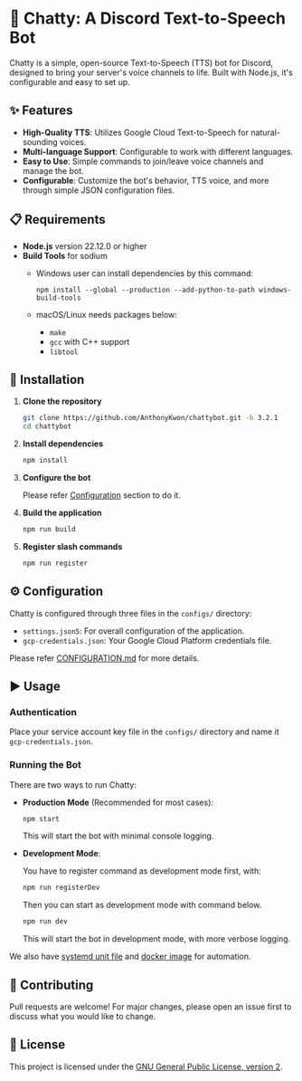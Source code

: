 # 💬 Chatty: A Discord Text-to-Speech Bot

Chatty is a simple, open-source Text-to-Speech (TTS) bot for Discord, designed to bring your server's voice channels to life. Built with Node.js, it's configurable and easy to set up.

## ✨ Features

- **High-Quality TTS**: Utilizes Google Cloud Text-to-Speech for natural-sounding voices.
- **Multi-language Support**: Configurable to work with different languages.
- **Easy to Use**: Simple commands to join/leave voice channels and manage the bot.
- **Configurable**: Customize the bot's behavior, TTS voice, and more through simple JSON configuration files.

## 📋 Requirements

- **Node.js** version 22.12.0 or higher
- **Build Tools** for sodium
    - Windows user can install dependencies by this command:

      ```batch
      npm install --global --production --add-python-to-path windows-build-tools
      ```

    - macOS/Linux needs packages below:
        - `make`
        - `gcc` with C++ support
        - `libtool`

## 🚀 Installation

1. **Clone the repository**

    ```bash
    git clone https://github.com/AnthonyKwon/chattybot.git -b 3.2.1
    cd chattybot
    ```

2. **Install dependencies**

    ```bash
    npm install
    ```

3. **Configure the bot**

   Please refer [Configuration](#configuration) section to do it.

4. **Build the application**

    ```bash
    npm run build
    ```

5. **Register slash commands**

    ```bash
    npm run register
    ```

## <a name="configuration"></a>⚙️ Configuration

Chatty is configured through three files in the `configs/` directory:

- `settings.json5`: For overall configuration of the application.
- `gcp-credentials.json`: Your Google Cloud Platform credentials file.

Please refer [CONFIGURATION.md](assets/docs/CONFIGURATION.md) for more details.

## ▶️ Usage

### Authentication

Place your service account key file in the `configs/` directory and name it `gcp-credentials.json`.

### Running the Bot

There are two ways to run Chatty:

- **Production Mode** (Recommended for most cases):

    ```bash
    npm start
    ```

  This will start the bot with minimal console logging.

- **Development Mode**:

  You have to register command as development mode first, with:

    ```bash
    npm run registerDev
    ```

  Then you can start as development mode with command below.

    ```bash
    npm run dev
    ```

  This will start the bot in development mode, with more verbose logging.

We also have [systemd unit file](assets/docs/systemd-service-units/chattybot.service) and [docker image](https://git.thonlog.com/AnthonyKwon/-/packages/container/chattybot) for automation.

## 🙌 Contributing

Pull requests are welcome! For major changes, please open an issue first to discuss what you would like to change.

## 📜 License

This project is licensed under the [GNU General Public License, version 2](https://www.gnu.org/licenses/old-licenses/gpl-2.0.html).
